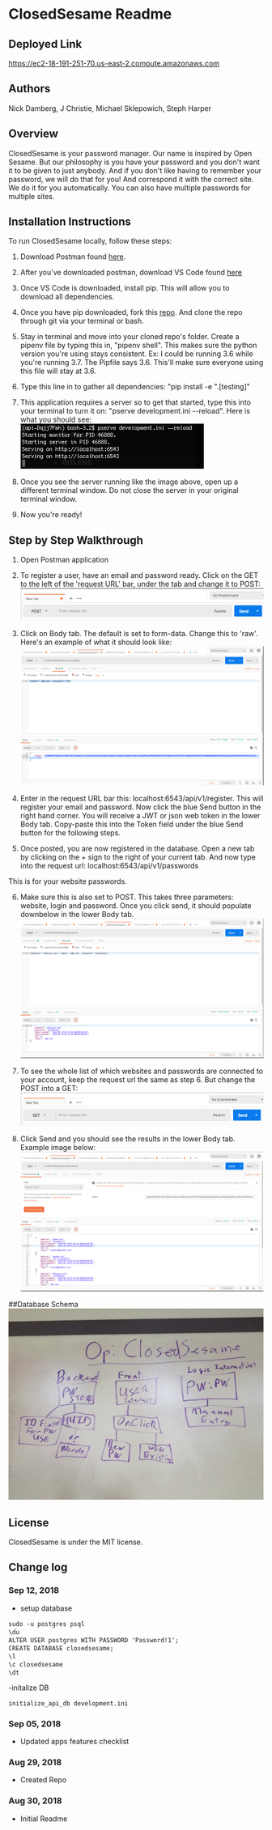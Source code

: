 # ClosedSesame Readme

## Deployed Link
https://ec2-18-191-251-70.us-east-2.compute.amazonaws.com

## Authors
Nick Damberg, J Christie, Michael Sklepowich, Steph Harper

## Overview
ClosedSesame is your password manager. Our name is inspired by Open Sesame. But our philosophy is you have your password and you don't want it to be given to just anybody. And if you don't like having to remember your password, we will do that for you! And correspond it with the correct site. We do it for you automatically. You can also have multiple passwords for multiple sites.

## Installation Instructions
To run ClosedSesame locally, follow these steps:
1. Download Postman found [here](https://www.getpostman.com/apps).

2. After you've downloaded postman, download VS Code found [here](https://code.visualstudio.com/)

3. Once VS Code is downloaded, install pip. This will allow you to download all dependencies.

4. Once you have pip downloaded, fork this [repo](https://github.com/closedsesame). And clone the repo through git via your terminal or bash.

5. Stay in terminal and move into your cloned repo's folder. Create a pipenv file by typing this in, "pipenv shell". This makes sure the python version you're using stays consistent. Ex: I could be running 3.6 while you're running 3.7. The Pipfile says 3.6. This'll make sure everyone using this file will stay at 3.6.

6. Type this line in to gather all dependencies:
"pip install -e ".[testing]"

7. This application requires a server so to get that started, type this
into your terminal to turn it on: "pserve development.ini --reload". Here is what you should see:
![Image](assets/serverrunning.png)

8. Once you see the server running like the image above, open up a different terminal window. Do not close the server in your original terminal window.

9. Now you're ready!

## Step by Step Walkthrough
1. Open Postman application

2. To register a user, have an email and password ready. Click on the GET to the left of the 'request URL' bar, under the tab and change it to POST:
![Image](assets/PostChange.png)

3. Click on Body tab. The default is set to form-data. Change this to 'raw'. Here's an example of what it should look like:
![Image](assets/Post1.png)

4. Enter in the request URL bar this: localhost:6543/api/v1/register. This will register your email and password. Now click the blue Send button in the right hand corner. You will receive a JWT or json web token in the lower Body tab. Copy-paste this into the Token field under the blue Send button for the following steps.

5. Once posted, you are now registered in the database. Open a new tab by clicking on the + sign to the right of your current tab. And now type into the request url: localhost:6543/api/v1/passwords

This is for your website passwords.

6. Make sure this is also set to POST. This takes three parameters: website, login and password. Once you click send, it should populate downbelow in the lower Body tab.
![Image](assets/Post2.png)

7. To see the whole list of which websites and passwords are connected to your account, keep the request url the same as step 6. But change the POST into a GET:
![Image](assets/GetChange.png)

8. Click Send and you should see the results in the lower Body tab. Example image below:
![Image](assets/Post3.png)

##Database Schema
![Image](assets/DbSchema.jpg)

## License
ClosedSesame is under the MIT license.

## Change log
### Sep 12, 2018
- setup database
```
sudo -u postgres psql
\du
ALTER USER postgres WITH PASSWORD 'Password!1';
CREATE DATABASE closedsesame;
\l
\c closedsesame
\dt
```

-initalize DB
```
initialize_api_db development.ini
```

### Sep 05, 2018
- Updated apps features checklist

### Aug 29, 2018
- Created Repo

### Aug 30, 2018
- Initial Readme
